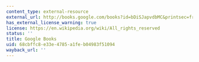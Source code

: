 ```yaml
---
content_type: external-resource
external_url: http://books.google.com/books?id=bDiSJapvdbMC&printsec=frontcover
has_external_license_warning: true
license: https://en.wikipedia.org/wiki/All_rights_reserved
status: ''
title: Google Books
uid: 68cbffc8-e33e-4785-a1fe-b04983f51094
wayback_url: ''
---
```

